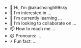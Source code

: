 - 👋 Hi, I’m @akashsingh99sky
- 👀 I’m interested in ...
- 🌱 I’m currently learning ...
- 💞️ I’m looking to collaborate on ...
- 📫 How to reach me ...
- 😄 Pronouns: ...
- ⚡ Fun fact: ...

<!---
akashsingh99sky/akashsingh99sky is a ✨ special ✨ repository because its `README.md` (this file) appears on your GitHub profile.
You can click the Preview link to take a look at your changes.
--->
